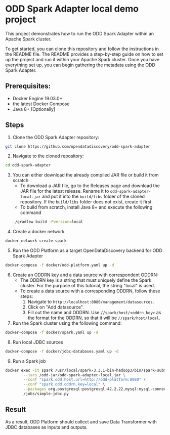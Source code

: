 # ODD Spark Adapter local demo project

This project demonstrates how to run the ODD Spark Adapter within an Apache Spark cluster.

To get started, you can clone this repository and follow the instructions in the README file. The README provides a step-by-step guide on how to set up the project and run it within your Apache Spark cluster. Once you have everything set up, you can begin gathering the metadata using the ODD Spark Adapter.

## Prerequisites:
* Docker Engine 19.03.0+
* the latest Docker Compose
* Java 8+ [Optionally]

## Steps
1. Clone the ODD Spark Adapter repository:
```bash
git clone https://github.com/opendatadiscovery/odd-spark-adapter
```
2. Navigate to the cloned repository:
```bash
cd odd-spark-adapter
```
3. You can either download the already compiled JAR file or build it from scratch
   *  To download a JAR file, go to the Releases page and download the JAR file for the latest release. Rename it to `odd-spark-adapter-local.jar` and put it into the `build/libs` folder of the cloned repository. If the `build/libs` folder does not exist, create it first.
   * To build from scratch, install Java 8+ and execute the following command
    ```bash
    ./gradlew build -Pversion=local
    ```
4. Create a docker network
```bash
docker network create spark
```
5. Run the ODD Platform as a target OpenDataDiscovery backend for ODD Spark Adapter
```bash
docker-compose -f docker/odd-platform.yaml up -d
```
6. Create an ODDRN key and a data source with correspondent ODDRN:
   * The ODDRN key is a string that must uniquely define the Spark cluster. For the purpose of this tutorial, the string "local" is used.
   * To create a data source with a corresponding ODDRN, follow these steps:
      1. Navigate to `http://localhost:8080/management/datasources`.
      2. Click on "Add datasource".
      3. Fill out the name and ODDRN. Use `//spark/host/<oddrn_key>` as the format for the ODDRN, so that it will be `//spark/host/local`.
7. Run the Spark cluster using the following command:
```bash
docker-compose -f docker/spark.yaml up -d
```
8. Run local JDBC sources
```bash
docker-compose -f docker/jdbc-databases.yaml up -d
```
9. Run a Spark job
```bash
docker exec -it spark /usr/local/spark-3.3.1-bin-hadoop3/bin/spark-submit \
		--jars /odd-jar/odd-spark-adapter-local.jar \
		--conf "spark.odd.host.url=http://odd-platform:8080" \
		--conf "spark.odd.oddrn.key=local" \
		--packages org.postgresql:postgresql:42.2.22,mysql:mysql-connector-java:8.0.26 \
		/jobs/simple-jdbc.py
```

## Result
As a result, ODD Platform should collect and save Data Transformer with JDBC databases as inputs and outputs. 
